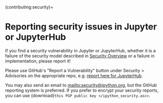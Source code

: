 (contributing:security)=

# Reporting security issues in Jupyter or JupyterHub

If you find a security vulnerability in Jupyter or JupyterHub,
whether it is a failure of the security model described in [Security Overview](explanation:security)
or a failure in implementation,
please report it!

Please use GitHub's "Report a Vulnerability" button under Security > Advisories on the appropriate repo,
e.g. [report here for JupyterHub](https://github.com/jupyterhub/jupyterhub/security/advisories).

You may also send an email to <mailto:security@ipython.org>, but the GitHub reporting system is preferred.
If you prefer to encrypt your security reports,
you can use {download}`this PGP public key </ipython_security.asc>`.
